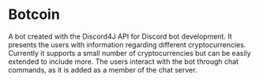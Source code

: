 # Botcoin
A bot created with the Discord4J API for Discord bot development. It presents the users with information regarding different cryptocurrencies. Currently it supports a small number of cryptocurrencies but can be easily extended to include more. The users interact with the bot through chat commands, as it is added as a member of the chat server.
